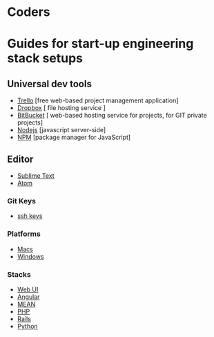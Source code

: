 Coders
======

# Guides for start-up engineering stack setups


## Universal dev tools

- [Trello](http://www.trello.com) [free web-based project management application]
- [Dropbox](www.dropbox.com) [ file hosting service ]
- [BitBucket](https://bitbucket.org/) [ web-based hosting service for projects, for GIT private projects]
- [Nodejs](http://nodejs.org/) [javascript server-side]
- [NPM](https://www.npmjs.org/) [package manager for JavaScript]


## Editor 
- [Sublime Text](http://www.sublimetext.com/)
- [Atom]()


### Git Keys
 - [ssh keys](https://confluence.atlassian.com/display/BITBUCKET/Set+up+SSH+for+Git)


### Platforms
 - [Macs](https://confluence.atlassian.com/display/BITBUCKET/Set+up+SSH+for+Git)
 - [Windows](https://confluence.atlassian.com/display/BITBUCKET/Set+up+SSH+for+Git)


### Stacks
 - [Web UI](https://confluence.atlassian.com/display/BITBUCKET/Set+up+SSH+for+Git)
 - [Angular](https://confluence.atlassian.com/display/BITBUCKET/Set+up+SSH+for+Git)
 - [MEAN](https://confluence.atlassian.com/display/BITBUCKET/Set+up+SSH+for+Git)
 - [PHP](https://confluence.atlassian.com/display/BITBUCKET/Set+up+SSH+for+Git)
 - [Rails](https://confluence.atlassian.com/display/BITBUCKET/Set+up+SSH+for+Git)
 - [Python](https://confluence.atlassian.com/display/BITBUCKET/Set+up+SSH+for+Git)
